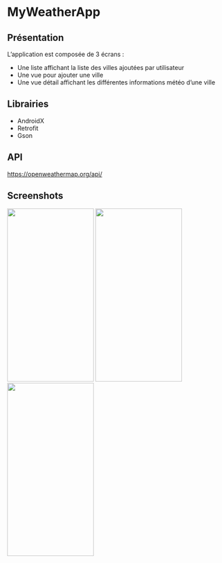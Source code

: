 # MyWeatherApp

## Présentation 

L’application est composée de 3 écrans :
- Une liste affichant la liste des villes ajoutées par utilisateur
- Une vue pour ajouter une ville
- Une vue détail affichant les différentes informations météo d’une ville

## Librairies 

- AndroidX
- Retrofit
- Gson

## API 

https://openweathermap.org/api/

## Screenshots

<img src="https://user-images.githubusercontent.com/6428227/221999213-18d23ce6-dfaa-43c4-8c06-d606ed274ecc.png" width="200" height="400">

<img src="https://user-images.githubusercontent.com/6428227/221999313-63087262-ec26-4296-8290-b341f8aa5f85.png" width="200" height="400">

<img src="https://user-images.githubusercontent.com/6428227/221999476-e5a1b5bf-4bda-4656-b57e-7976304455c9.png" width="200" height="400">


